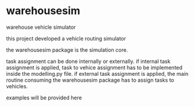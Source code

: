 # warehousesim
warehouse vehicle simulator

this project developed a vehicle routing simulator

the warehousesim package is the simulation core. 

task assignment can be done internally or externally. if internal task assignment is applied, task to vehice assignment has to be implemented inside the modelling.py file. 
if external  task assignment is applied, the main routine consuming the warehousesim package has to assign tasks to vehicles.

examples will be provided here

